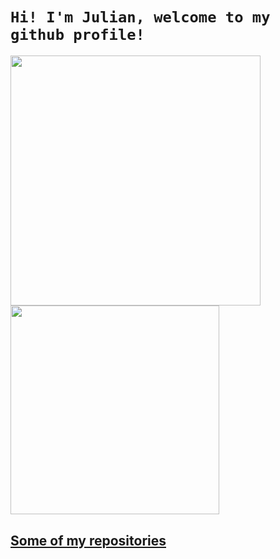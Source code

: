 # ```Hi! I'm Julian, welcome to my github profile!```

<a href="#"><img width="400" src="https://github-readme-stats.vercel.app/api?username=julian119988&show_icons=true&theme=gruvbox">
<a href="https://github.com/julian119988"><img width="334.238" src="https://github-readme-stats.vercel.app/api/top-langs/?username=julian119988&layout=compact&theme=gruvbox">

## Some of my repositories

